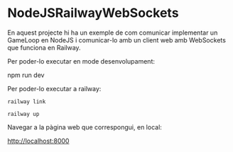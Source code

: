 # NodeJSRailwayWebSockets
 
En aquest projecte hi ha un exemple de com comunicar implementar un GameLoop en NodeJS i comunicar-lo amb un client web amb WebSockets que funciona en Railway.

Per poder-lo executar en mode desenvolupament:

npm run dev

Per poder-lo executar a railway:

```
railway link

railway up
```

Navegar a la pàgina web que correspongui, en local: 

[http://localhost:8000](http://localhost:8000)
